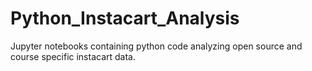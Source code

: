 # Python_Instacart_Analysis
Jupyter notebooks containing python code analyzing open source and course specific instacart data.
